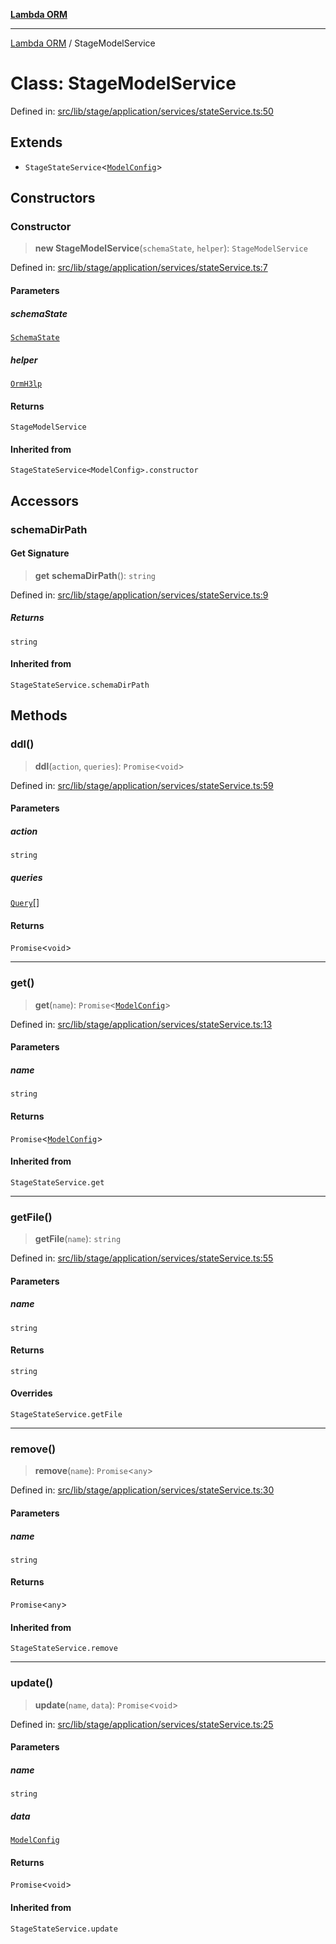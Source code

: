 [**Lambda ORM**](../README.md)

***

[Lambda ORM](../README.md) / StageModelService

# Class: StageModelService

Defined in: [src/lib/stage/application/services/stateService.ts:50](https://github.com/lambda-orm/lambdaorm/blob/d458bba636206871821586fca1a7822cc50e2446/src/lib/stage/application/services/stateService.ts#L50)

## Extends

- `StageStateService`\<[`ModelConfig`](../interfaces/ModelConfig.md)\>

## Constructors

### Constructor

> **new StageModelService**(`schemaState`, `helper`): `StageModelService`

Defined in: [src/lib/stage/application/services/stateService.ts:7](https://github.com/lambda-orm/lambdaorm/blob/d458bba636206871821586fca1a7822cc50e2446/src/lib/stage/application/services/stateService.ts#L7)

#### Parameters

##### schemaState

[`SchemaState`](SchemaState.md)

##### helper

[`OrmH3lp`](OrmH3lp.md)

#### Returns

`StageModelService`

#### Inherited from

`StageStateService<ModelConfig>.constructor`

## Accessors

### schemaDirPath

#### Get Signature

> **get** **schemaDirPath**(): `string`

Defined in: [src/lib/stage/application/services/stateService.ts:9](https://github.com/lambda-orm/lambdaorm/blob/d458bba636206871821586fca1a7822cc50e2446/src/lib/stage/application/services/stateService.ts#L9)

##### Returns

`string`

#### Inherited from

`StageStateService.schemaDirPath`

## Methods

### ddl()

> **ddl**(`action`, `queries`): `Promise`\<`void`\>

Defined in: [src/lib/stage/application/services/stateService.ts:59](https://github.com/lambda-orm/lambdaorm/blob/d458bba636206871821586fca1a7822cc50e2446/src/lib/stage/application/services/stateService.ts#L59)

#### Parameters

##### action

`string`

##### queries

[`Query`](Query.md)[]

#### Returns

`Promise`\<`void`\>

***

### get()

> **get**(`name`): `Promise`\<[`ModelConfig`](../interfaces/ModelConfig.md)\>

Defined in: [src/lib/stage/application/services/stateService.ts:13](https://github.com/lambda-orm/lambdaorm/blob/d458bba636206871821586fca1a7822cc50e2446/src/lib/stage/application/services/stateService.ts#L13)

#### Parameters

##### name

`string`

#### Returns

`Promise`\<[`ModelConfig`](../interfaces/ModelConfig.md)\>

#### Inherited from

`StageStateService.get`

***

### getFile()

> **getFile**(`name`): `string`

Defined in: [src/lib/stage/application/services/stateService.ts:55](https://github.com/lambda-orm/lambdaorm/blob/d458bba636206871821586fca1a7822cc50e2446/src/lib/stage/application/services/stateService.ts#L55)

#### Parameters

##### name

`string`

#### Returns

`string`

#### Overrides

`StageStateService.getFile`

***

### remove()

> **remove**(`name`): `Promise`\<`any`\>

Defined in: [src/lib/stage/application/services/stateService.ts:30](https://github.com/lambda-orm/lambdaorm/blob/d458bba636206871821586fca1a7822cc50e2446/src/lib/stage/application/services/stateService.ts#L30)

#### Parameters

##### name

`string`

#### Returns

`Promise`\<`any`\>

#### Inherited from

`StageStateService.remove`

***

### update()

> **update**(`name`, `data`): `Promise`\<`void`\>

Defined in: [src/lib/stage/application/services/stateService.ts:25](https://github.com/lambda-orm/lambdaorm/blob/d458bba636206871821586fca1a7822cc50e2446/src/lib/stage/application/services/stateService.ts#L25)

#### Parameters

##### name

`string`

##### data

[`ModelConfig`](../interfaces/ModelConfig.md)

#### Returns

`Promise`\<`void`\>

#### Inherited from

`StageStateService.update`
